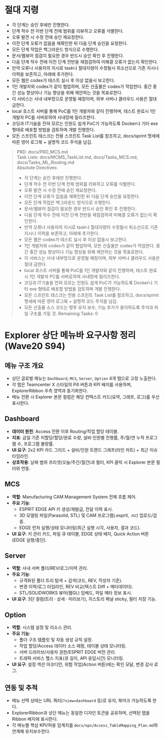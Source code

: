 # 절대 지령
- 각 단계는 승인 후에만 진행한다.
- 단계 착수 전 이번 단계 전체 범위를 리뷰하고 오류를 식별한다.
- 오류 발견 시 수정 전에 승인 재요청한다.
- 이전 단계 오류가 없음을 재확인한 뒤 다음 단계 승인을 요청한다.
- 모든 단계 작업은 백그라운드 방식으로 수행한다.
- 문서/웹뷰어 점검이 필요한 경우 반드시 승인 확인 후 진행한다.
- 다음 단계 착수 전에 이전 단계 전반을 재점검하여 미해결 오류가 없는지 확인한다.
- 만약 오류나 사용자의 지시로 task나 절대지령이 수정될시 취소선으로 기존 지시나 이력을 보존하고, 아래에 추가한다.
- 모든 웹은 codex가 테스트 실시 후 이상 없을시 보고한다.
- 1인 개발자와 codex가 같이 협업하며, 모든 산출물은 codex가 작업한다. 중간 중간 성능 향상이나 기능 향상을 위해 제안하는 것을 목표로한다.
- 이 서비스는 사내 내부망으로 운영될 예정이며, 외부 서버나 클라우드 사용은 절대 금한다.
- local 호스트 서버를 통해 PoC를 1인 개발자와 같이 진행하며, 테스트 완료시 1인 개발자 PC를 서버로하여 사내망에 릴리즈한다.
- 코딩과 IT기술을 전혀 모르는 인원도 쉽게 PoC가 가능하도록 Docker나 기타 exe 형태로 배포할 방법을 검토하며 개발 진행한다.
- 모든 스프린트 태스크는 전용 스프린트 Task List를 참조하고, docs/sprint 명세에 따른 영어 로그북 + 설명적 코드 주석을 남김.

> PRD: docs/PRD_MCS.md  
> Task Lists: docs/MCMS_TaskList.md, docs/Tasks_MCS.md, docs/Tasks_ML_Routing.md  
> Absolute Directives:
>
> - 각 단계는 승인 후에만 진행한다.
> - 단계 착수 전 이번 단계 전체 범위를 리뷰하고 오류를 식별한다.
> - 오류 발견 시 수정 전에 승인 재요청한다.
> - 이전 단계 오류가 없음을 재확인한 뒤 다음 단계 승인을 요청한다.
> - 모든 단계 작업은 백그라운드 방식으로 수행한다.
> - 문서/웹뷰어 점검이 필요한 경우 반드시 승인 확인 후 진행한다.
> - 다음 단계 착수 전에 이전 단계 전반을 재점검하여 미해결 오류가 없는지 확인한다.
> - 만약 오류나 사용자의 지시로 task나 절대지령이 수정될시 취소선으로 기존 지시나 이력을 보존하고, 아래에 추가한다.
> - 모든 웹은 codex가 테스트 실시 후 이상 없을시 보고한다.
> - 1인 개발자와 codex가 같이 협업하며, 모든 산출물은 codex가 작업한다. 중간 중간 성능 향상이나 기능 향상을 위해 제안하는 것을 목표로한다.
> - 이 서비스는 사내 내부망으로 운영될 예정이며, 외부 서버나 클라우드 사용은 절대 금한다.
> - local 호스트 서버를 통해 PoC를 1인 개발자와 같이 진행하며, 테스트 완료시 1인 개발자 PC를 서버로하여 사내망에 릴리즈한다.
> - 코딩과 IT기술을 전혀 모르는 인원도 쉽게 PoC가 가능하도록 Docker나 기타 exe 형태로 배포할 방법을 검토하며 개발 진행한다.
> - 모든 스프린트 태스크는 전용 스프린트 Task List를 참조하고, docs/sprint 명세에 따른 영어 로그북 + 설명적 코드 주석을 남김.
> - 모든 산출물 소스 코드는 향후 유지 보수, 기능 추가가 용이하도록 주석과 파일 구조를 가질 것.
>   Remaining Tasks: 0

# Explorer 상단 메뉴바 요구사항 정리 (Wave20 S94)

## 메뉴 구조 개요

- 상단 글로벌 메뉴는 `Dashboard`, `MCS`, `Server`, `Option` 4개 탭으로 고정 노출한다.
- 각 탭은 Teamcenter X 스타일의 Pill 버튼과 KPI 배지를 사용하며, ExplorerRibbon 우측 영역과 동기화한다.
- 메뉴 전환 시 Explorer 본문 컬럼은 해당 컨텍스트 카드(요약, 그래프, 로그)를 우선 표시한다.

## Dashboard

- **데이터 원천**: Access 전환 이후 Routing/작업 할당 테이블.
- **지표**: 금일 기준 미할당/할당/완료 수량, 설비·인원별 진행률, 주/월/연 누적 프로그램 수, 프로그램 불량률.
- **UI 요구**: 2x2 KPI 카드 그리드 + 설비/인원 트렌드 그래프(라인 차트) + 최근 이슈 타임라인.
- **상호작용**: 날짜 범위 프리셋(오늘/주간/월간)과 필터, KPI 클릭 시 Explorer 본문 필터와 연동.

## MCS

- **역할**: Manufacturing CAM Management System 전체 흐름 제어.
- **주요 기능**:
  - ESPRIT EDGE API 키 생성/재발급, 전달 이력 표시.
  - 3D 모델링 파일(Parasolid, STL) 및 CAM 프로그램(.esprit, .nc) 업로드/검증.
  - EDGE 런처 실행/상태 모니터링(최근 실행 시각, 사용자, 결과 코드).
- **UI 요구**: 키 관리 카드, 파일 큐 테이블, EDGE 상태 배지, Quick Action 버튼(EDGE 실행/중단).

## Server

- **역할**: 사내 서버 폴더/REV/로그/이력 관리.
- **주요 기능**:
  - 규격화된 폴더 트리 탐색 + 검색(코드, REV, 작성자 기준).
  - 변경 이력/로그 타임라인, REV 비교(텍스트 Diff + 메타데이터).
  - STL/SOLIDWORKS 뷰어(웹GL) 임베드, 파일 메타 정보 표시.
- **UI 요구**: 3단 컬럼(트리 · 상세 · 미리보기), 히스토리 패널 sticky, 필터 저장 기능.

## Option

- **역할**: 시스템 설정 및 리소스 관리.
- **주요 기능**:
  - 폴더 구조 템플릿 및 자동 생성 규칙 설정.
  - 작업 할당/Access 데이터 소스 매핑, 테이블 상태 모니터링.
  - 서버 드라이브/사용자 권한/ESPRIT EDGE 버전 관리.
  - 트래픽·서비스 헬스 지표(큐 길이, API 응답시간) 모니터링.
- **UI 요구**: 설정 섹션 아코디언, 위험 작업(Action 버튼)에는 확인 모달, 변경 감사 로그.

## 연동 및 추적

- 메뉴 선택 상태는 URL 쿼리(`?view=dashboard` 등)로 유지, 북마크 가능하도록 한다.
- ExplorerRibbon과 상단 메뉴는 동일한 디자인 토큰을 공유하며, 선택된 탭을 Ribbon 배지에 표시한다.
- 각 메뉴별 핵심 KPI/허용 임계치를 `docs/ops/Access_TableMapping_Plan.md`와 연계해 유지보수한다.
